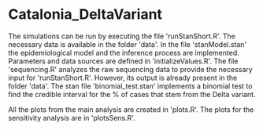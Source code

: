 # Catalonia_DeltaVariant
The simulations can be run by executing the file 'runStanShort.R'. The necessary data is available in the folder 'data'. 
In the file 'stanModel.stan' the epidemiological model and the inference process are implemented. Parameters and data sources are defined in 'initializeValues.R'.
The file 'sequencing.R' analyzes the raw sequencing data to provide the necessary input for 'runStanShort.R'. However, its output is already present in the folder 'data'.
The stan file 'binomial_test.stan' implements a binomial test to find the credible interval for the % of cases that stem from the Delta variant. 

All the plots from the main analysis are created in 'plots.R'. The plots for the sensitivity analysis are in 'plotsSens.R'. 
